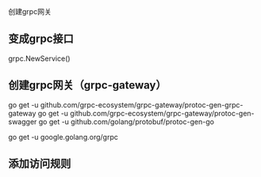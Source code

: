 创建grpc网关

## 变成grpc接口
grpc.NewService()

## 创建grpc网关（grpc-gateway）

go get -u github.com/grpc-ecosystem/grpc-gateway/protoc-gen-grpc-gateway
go get -u github.com/grpc-ecosystem/grpc-gateway/protoc-gen-swagger
go get -u github.com/golang/protobuf/protoc-gen-go

go get -u google.golang.org/grpc

## 添加访问规则